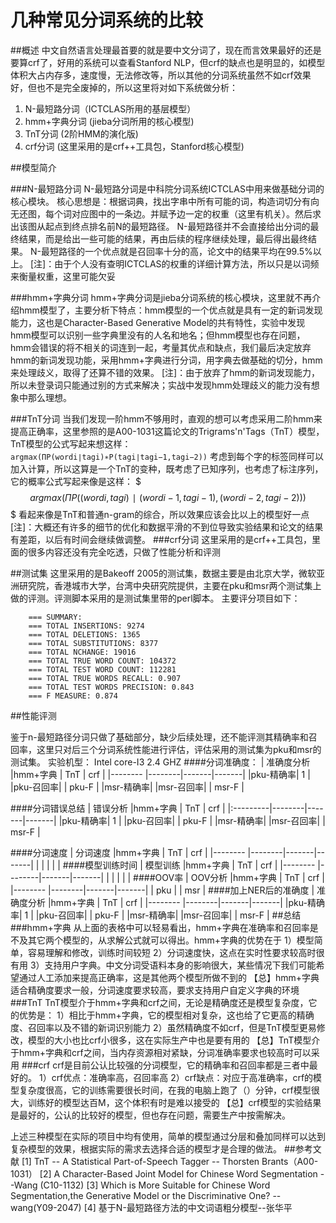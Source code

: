 # 几种常见分词系统的比较
##概述
中文自然语言处理最首要的就是要中文分词了，现在而言效果最好的还是要算crf了，好用的系统可以查看Stanford NLP，但crf的缺点也是明显的，如模型体积大占内存多，速度慢，无法修改等，所以其他的分词系统虽然不如crf效果好，但也不是完全废掉的，所以这里将对如下系统做分析：
1. N-最短路分词（ICTCLAS所用的基层模型）
2. hmm+字典分词 (jieba分词所用的核心模型)
3. TnT分词 (2阶HMM的演化版)
4. crf分词 (这里采用的是crf++工具包，Stanford核心模型)

##模型简介

###N-最短路分词
N-最短路分词是中科院分词系统ICTCLAS中用来做基础分词的核心模块。
核心思想是：根据词典，找出字串中所有可能的词，构造词切分有向无还图，每个词对应图中的一条边。并赋予边一定的权重（这里有机关）。然后求出该图从起点到终点排名前N的最短路径。
N-最短路径并不会直接给出分词的最终结果，而是给出一些可能的结果，再由后续的程序继续处理，最后得出最终结果。
N-最短路径的一个优点就是召回率十分的高，论文中的结果平均在99.5%以上。
[注]：由于个人没有查明ICTCLAS的权重的详细计算方法，所以只是以词频来衡量权重，这里可能欠妥

###hmm+字典分词
hmm+字典分词是jieba分词系统的核心模块，这里就不再介绍hmm模型了，主要分析下特点：hmm模型的一个优点就是具有一定的新词发现能力，这也是Character-Based Generative Model的共有特性，实验中发现hmm模型可以识别一些字典里没有的人名和地名；但hmm模型也存在问题，hmm会错误的将不相关的词连到一起，考量其优点和缺点，我们最后决定放弃hmm的新词发现功能，采用hmm+字典进行分词，用字典去做基础的切分，hmm来处理歧义，取得了还算不错的效果。
[注]：由于放弃了hmm的新词发现能力，所以未登录词只能通过别的方式来解决；实战中发现hmm处理歧义的能力没有想象中那么理想。

###TnT分词
当我们发现一阶hmm不够用时，直观的想可以考虑采用二阶hmm来提高正确率，这里参照的是A00-1031这篇论文的Trigrams'n'Tags（TnT）模型，TnT模型的公式写起来想这样：
	`argmax(ΠP(wordi∣tagi)∗P(tagi∣tagi−1,tagi−2))`
考虑到每个字的标签同样可以加入计算，所以这算是一个TnT的变种，既考虑了已知序列，也考虑了标注序列，它的概率公式写起来像是这样：
	$$$argmax(ΠP((wordi,tagi)∣(wordi−1,tagi−1),(wordi−2,tagi−2)))$$$
看起来像是TnT和普通n-gram的综合，所以效果应该会比以上的模型好一点
[注]：大概还有许多的细节的优化和数据平滑的不到位导致实验结果和论文的结果有差距，以后有时间会继续做调整。
###crf分词
这里采用的是crf++工具包，里面的很多内容还没有完全吃透，只做了性能分析和评测

##测试集
这里采用的是Bakeoff 2005的测试集，数据主要是由北京大学，微软亚洲研究院，香港城市大学，台湾中央研究院提供，主要在pku和msr两个测试集上做的评测。评测脚本采用的是测试集里带的perl脚本。
主要评分项目如下：
```
    === SUMMARY:
    === TOTAL INSERTIONS: 9274
    === TOTAL DELETIONS: 1365
    === TOTAL SUBSTITUTIONS: 8377
    === TOTAL NCHANGE: 19016
    === TOTAL TRUE WORD COUNT: 104372
    === TOTAL TEST WORD COUNT: 112281
    === TOTAL TRUE WORDS RECALL: 0.907
    === TOTAL TEST WORDS PRECISION: 0.843
    === F MEASURE: 0.874
```

##性能评测

鉴于n-最短路径分词只做了基础部分，缺少后续处理，还不能评测其精确率和召回率，这里只对后三个分词系统性能进行评估，评估采用的测试集为pku和msr的测试集。
实验机型：
Intel core-I3
2.4 GHZ
####分词准确度：
|   准确度分析      |hmm+字典 |  TnT  |  crf  |
|-------- |--------|-------|-------|
|pku-精确率|    1   |
|pku-召回率|
|  pku-F  |
|msr-精确率|
|msr-召回率|
|  msr-F  |

####分词错误总结
|    错误分析     |hmm+字典 |  TnT  | crf   |
|:---------|--------|-------|-------|
|pku-精确率|    1   |
|pku-召回率|
|  pku-F  |
|msr-精确率|
|msr-召回率|
|  msr-F  |

####分词速度
|    分词速度     |hmm+字典 |  TnT  |  crf  |
|-------- |--------|-------|-------|
|		  |		   |	   |       |
####模型训练时间
|    模型训练     |hmm+字典 |  TnT  |  crf  |
|-------- |--------|-------|-------|
|		  |		   |	   |       |
####OOV率
|   OOV分析      |hmm+字典 |  TnT  |  crf  |
|-------- |--------|-------|-------|
|  pku  |
|  msr  |
####加上NER后的准确度
|   准确度分析      |hmm+字典 |  TnT  |  crf  |
|-------- |--------|-------|-------|
|pku-精确率|    1   |
|pku-召回率|
|  pku-F  |
|msr-精确率|
|msr-召回率|
|  msr-F  |
##总结
###hmm+字典
从上面的表格中可以轻易看出，hmm+字典在准确率和召回率是不及其它两个模型的，从求解公式就可以得出。hmm+字典的优势在于
	1）模型简单，容易理解和修改，训练时间较短
    2）分词速度快，这点在实时性要求较高时很有用
    3）支持用户字典。中文分词受语料本身的影响很大，某些情况下我们可能希望通过人工添加来提高正确率，这是其他两个模型所做不到的
【总】hmm+字典适合精确度要求一般，分词速度要求较高，要求支持用户自定义字典的环境
###TnT
TnT模型介于hmm+字典和crf之间，无论是精确度还是模型复杂度，它的优势是：
	1）相比于hmm+字典，它的模型相对复杂，这也给了它更高的精确度、召回率以及不错的新词识别能力
	2）虽然精确度不如crf，但是TnT模型更易修改，模型的大小也比crf小很多，这在实际生产中也是要有用的
【总】TnT模型介于hmm+字典和crf之间，当内存资源相对紧缺，分词准确率要求也较高时可以采用
###crf
crf是目前公认比较强的分词模型，它的精确率和召回率都是三者中最好的。
	1）crf优点：准确率高，召回率高
    2）crf缺点：对应于高准确率，crf的模型复杂度很高，它的训练需要很长时间，在我的电脑上跑了（）分钟，crf模型很大，训练好的模型达百M，这个体积有时是难以接受的
【总】crf模型的实验结果是最好的，公认的比较好的模型，但也存在问题，需要生产中按需解决。

上述三种模型在实际的项目中均有使用，简单的模型通过分层和叠加同样可以达到复杂模型的效果，根据实际的需求去选择合适的模型才是合理的做法。
##参考文献
[1] TnT -- A Statistical Part-of-Speech Tagger -- Thorsten Brants（A00-1031）
[2] A Character-Based Joint Model for Chinese Word Segmentation --Wang (C10-1132)
[3] Which is More Suitable for Chinese Word Segmentation,the Generative Model or the Discriminative One? --wang(Y09-2047)
[4] 基于N-最短路径方法的中文词语粗分模型--张华平